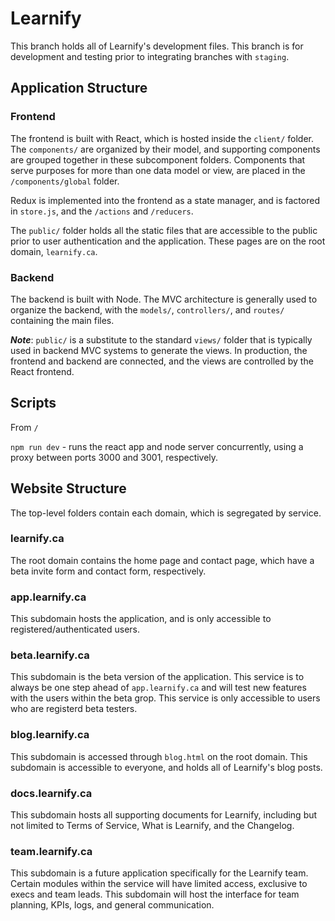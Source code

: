 # Learnify
This branch holds all of Learnify's development files. This branch is for development and testing prior to integrating branches with `staging`.

## Application Structure

### Frontend 
The frontend is built with React, which is hosted inside the `client/` folder. The `components/` are organized by their model, and supporting components are grouped together in these subcomponent folders. Components that serve purposes for more than one data model or view, are placed in the `/components/global` folder.

Redux is implemented into the frontend as a state manager, and is factored in `store.js`, and the `/actions` and `/reducers`.

The `public/` folder holds all the static files that are accessible to the public prior to user authentication and the application. These pages are on the root domain, `learnify.ca`.

### Backend
The backend is built with Node. The MVC architecture is generally used to organize the backend, with the `models/`, `controllers/`, and `routes/` containing the main files.

***Note***: `public/` is a substitute to the standard `views/` folder that is typically used in backend MVC systems to generate the views. In production, the frontend and backend are connected, and the views are controlled by the React frontend.

## Scripts

From `/`

`npm run dev` - runs the react app and node server concurrently, using a proxy between ports 3000 and 3001, respectively.

## Website Structure
The top-level folders contain each domain, which is segregated by service.

### learnify.ca
The root domain contains the home page and contact page, which have a beta invite form and contact form, respectively.

### app.learnify.ca
This subdomain hosts the application, and is only accessible to registered/authenticated users.

### beta.learnify.ca
This subdomain is the beta version of the application. This service is to always be one step ahead of `app.learnify.ca` and will test new features with the users within the beta grop. This service is only accessible to users who are registerd beta testers.

### blog.learnify.ca
This subdomain is accessed through `blog.html` on the root domain. This subdomain is accessible to everyone, and holds all of Learnify's blog posts.

### docs.learnify.ca
This subdomain hosts all supporting documents for Learnify, including but not limited to Terms of Service, What is Learnify, and the Changelog.

### team.learnify.ca
This subdomain is a future application specifically for the Learnify team. Certain modules within the service will have limited access, exclusive to execs and team leads. This subdomain will host the interface for team planning, KPIs, logs, and general communication.

